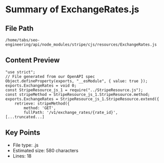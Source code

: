 # Summary of ExchangeRates.js
  
## File Path
`/home/tabs/seo-engineering/api/node_modules/stripe/cjs/resources/ExchangeRates.js`

## Content Preview
```
"use strict";
// File generated from our OpenAPI spec
Object.defineProperty(exports, "__esModule", { value: true });
exports.ExchangeRates = void 0;
const StripeResource_js_1 = require("../StripeResource.js");
const stripeMethod = StripeResource_js_1.StripeResource.method;
exports.ExchangeRates = StripeResource_js_1.StripeResource.extend({
    retrieve: stripeMethod({
        method: 'GET',
        fullPath: '/v1/exchange_rates/{rate_id}',
[...truncated...]
```

## Key Points
- File type: .js
- Estimated size: 580 characters
- Lines: 18
